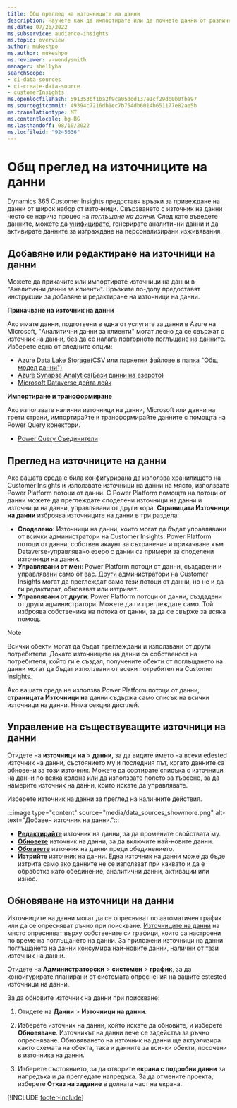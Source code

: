 ```yaml
---
title: Общ преглед на източниците на данни
description: Научете как да импортирате или да почнете данни от различни източници.
ms.date: 07/26/2022
ms.subservice: audience-insights
ms.topic: overview
author: mukeshpo
ms.author: mukeshpo
ms.reviewer: v-wendysmith
manager: shellyha
searchScope:
- ci-data-sources
- ci-create-data-source
- customerInsights
ms.openlocfilehash: 591353bf1ba2f9ca05ddd137e1cf29dc0b0fba97
ms.sourcegitcommit: 49394c7216db1ec7b754db6014b651177e82ae5b
ms.translationtype: MT
ms.contentlocale: bg-BG
ms.lasthandoff: 08/10/2022
ms.locfileid: "9245636"
---
```

# <a name="data-sources-overview"></a>Общ преглед на източниците на данни

Dynamics 365 Customer Insights предоставя връзки за привеждане на данни от широк набор от източници. Свързването с източник на данни често се нарича процес на *поглъщане на данни*. След като въведете данните, можете да [унифицирате](data-unification.md), генерирате аналитични данни и да активирате данните за изграждане на персонализирани изживявания.

## <a name="add-or-edit-data-sources"></a>Добавяне или редактиране на източници на данни

Можете да прикачите или импортирате източници на данни в "Аналитични данни за клиенти". Връзките по-долу предоставят инструкции за добавяне и редактиране на източници на данни.

**Прикачване на източник на данни**

Ако имате данни, подготвени в една от услугите за данни в Azure на Microsoft, "Аналитични данни за клиенти" могат лесно да се свържат с източник на данни, без да се налага повторното поглъщане на данните. Изберете една от следните опции:
- [Azure Data Lake Storage(CSV или паркетни файлове в папка "Общ модел данни")](connect-common-data-model.md)
- [Azure Synapse Analytics(Бази данни на езерото)](connect-synapse.md)
- [Microsoft Dataverse дейта лейк](connect-dataverse-managed-lake.md)

**Импортиране и трансформиране**

Ако използвате налични източници на данни, Microsoft или данни на трети страни, импортирайте и трансформирайте данните с помощта на Power Query конектори.
- [Power Query Съединители](connect-power-query.md)

## <a name="review-data-sources"></a>Преглед на източниците на данни

Ако вашата среда е била конфигурирана да използва хранилището на Customer Insights и използвате източници на данни на място, използвате Power Platform потоци от данни. С Power Platform помощта на потоци от данни можете да преглеждате споделени източници на данни и източници на данни, управлявани от други хора. **Страницата Източници на данни** изброява източниците на данни в три раздела:
- **Споделено**: Източници на данни, които могат да бъдат управлявани от всички администратори на Customer Insights. Power Platform потоци от данни, собствен акаунт за съхранение и прикачване към Dataverse-управлявано езеро с данни са примери за споделени източници на данни.
- **Управлявани от мен**: Power Platform потоци от данни, създадени и управлявани само от вас. Други администратори на Customer Insights могат да преглеждат само тези потоци от данни, но не и да ги редактират, обновяват или изтриват.
- **Управлявани от други**: Power Platform потоци от данни, създадени от други администратори. Можете да ги преглеждате само. Той изброява собственика на потока от данни, за да се свърже за всяка помощ.
> [!NOTE]
> Всички обекти могат да бъдат преглеждани и използвани от други потребители. Докато източниците на данни са собственост на потребителя, който ги е създал, получените обекти от поглъщането на данни могат да бъдат използвани от всеки потребител на Customer Insights.

Ако вашата среда не използва Power Platform потоци от данни, **страницата Източници на** данни съдържа само списък на всички източници на данни. Няма секции дисплей.

## <a name="manage-existing-data-sources"></a>Управление на съществуващите източници на данни

Отидете на **източници на** > **данни**, за да видите името на всеки edested източник на данни, състоянието му и последния път, когато данните са обновени за този източник. Можете да сортирате списъка с източници на данни по всяка колона или да използвате полето за търсене, за да намерите източник на данни, които искате да управлявате.

Изберете източник на данни за преглед на наличните действия.

:::image type="content" source="media/data_sources_showmore.png" alt-text="Добавен източник на данни.":::

- [**Редактирайте**](#add-or-edit-data-sources) източник на данни, за да промените свойствата му.
- [**Обновете**](#refresh-data-sources) източник на данни, за да включите най-новите данни.
- [**Обогатете**](data-sources-enrichment.md) източник на данни преди обединението.
- **Изтрийте** източник на данни. Една източник на данни може да бъде изтрита само ако данните не се използват при каквато и да е обработка като обединение, аналитични данни, активации или износ.

## <a name="refresh-data-sources"></a>Обновяване на източници на данни

Източниците на данни могат да се опресняват по автоматичен график или да се опресняват ръчно при поискване. [Източниците на данни](connect-power-query.md#add-data-from-on-premises-data-sources) на място опресняват върху собствените си графици, които са настроени по време на поглъщането на данни. За приложени източници на данни поглъщането на данни консумира най-новите данни, налични от тази източник на данни.

Отидете на **Администраторски** > **системен** > [**график**](schedule-refresh.md), за да конфигурирате планирани от системата опреснения на вашите estested източници на данни.

За да обновите източник на данни при поискване:

1. Отидете на **Данни** > **Източници на данни**.

1. Изберете източник на данни, който искате да обновите, и изберете **Обновяване**. Източникът на данни вече се задейства за ръчно опресняване. Обновяването на източник на данни ще актуализира както схемата на обекта, така и данните за всички обекти, посочени в източника на данни.

1. Изберете състоянието, за да отворите **екрана с подробни данни** за напредъка и да прегледате напредъка. За да отмените проекта, изберете **Отказ на задание** в долната част на екрана.

[!INCLUDE [footer-include](includes/footer-banner.md)]
